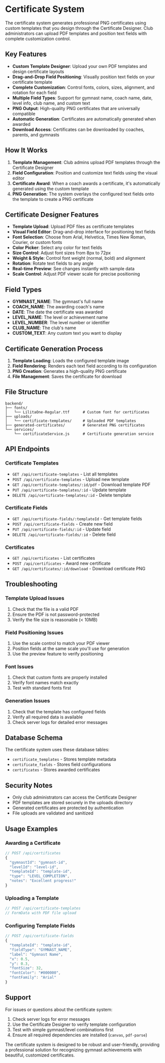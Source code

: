 # Certificate System

The certificate system generates professional PNG certificates using custom templates that you design through the Certificate Designer. Club administrators can upload PDF templates and position text fields with complete customization control.

## Key Features

- **Custom Template Designer**: Upload your own PDF templates and design certificate layouts
- **Drag-and-Drop Field Positioning**: Visually position text fields on your certificate template
- **Complete Customization**: Control fonts, colors, sizes, alignment, and rotation for each field
- **Multiple Field Types**: Support for gymnast name, coach name, date, level info, club name, and custom text
- **PNG Output**: High-quality PNG certificates that are universally compatible
- **Automatic Generation**: Certificates are automatically generated when awarded
- **Download Access**: Certificates can be downloaded by coaches, parents, and gymnasts

## How It Works

1. **Template Management**: Club admins upload PDF templates through the Certificate Designer
2. **Field Configuration**: Position and customize text fields using the visual editor
3. **Certificate Award**: When a coach awards a certificate, it's automatically generated using the custom template
4. **PNG Generation**: The system overlays the configured text fields onto the template to create a PNG certificate

## Certificate Designer Features

- **Template Upload**: Upload PDF files as certificate templates
- **Visual Field Editor**: Drag-and-drop interface for positioning text fields
- **Font Selection**: Choose from Arial, Helvetica, Times New Roman, Courier, or custom fonts
- **Color Picker**: Select any color for text fields
- **Size Control**: Adjust font sizes from 8px to 72px
- **Weight & Style**: Control font weight (normal, bold) and alignment
- **Rotation**: Rotate text fields to any angle
- **Real-time Preview**: See changes instantly with sample data
- **Scale Control**: Adjust PDF viewer scale for precise positioning

## Field Types

- **GYMNAST_NAME**: The gymnast's full name
- **COACH_NAME**: The awarding coach's name
- **DATE**: The date the certificate was awarded
- **LEVEL_NAME**: The level or achievement name
- **LEVEL_NUMBER**: The level number or identifier
- **CLUB_NAME**: The club's name
- **CUSTOM_TEXT**: Any custom text you want to display

## Certificate Generation Process

1. **Template Loading**: Loads the configured template image
2. **Field Rendering**: Renders each text field according to its configuration
3. **PNG Creation**: Generates a high-quality PNG certificate
4. **File Management**: Saves the certificate for download

## File Structure

```
backend/
├── fonts/
│   └── LilitaOne-Regular.ttf      # Custom font for certificates
├── uploads/
│   └── certificate-templates/     # Uploaded PDF templates
├── generated-certificates/        # Generated PNG certificates
└── services/
    └── certificateService.js      # Certificate generation service
```

## API Endpoints

### Certificate Templates
- `GET /api/certificate-templates` - List all templates
- `POST /api/certificate-templates` - Upload new template
- `GET /api/certificate-templates/:id/pdf` - Download template PDF
- `PUT /api/certificate-templates/:id` - Update template
- `DELETE /api/certificate-templates/:id` - Delete template

### Certificate Fields
- `GET /api/certificate-fields/:templateId` - Get template fields
- `POST /api/certificate-fields` - Create new field
- `PUT /api/certificate-fields/:id` - Update field
- `DELETE /api/certificate-fields/:id` - Delete field

### Certificates
- `GET /api/certificates` - List certificates
- `POST /api/certificates` - Award new certificate
- `GET /api/certificates/:id/download` - Download certificate PNG

## Troubleshooting

### Template Upload Issues
1. Check that the file is a valid PDF
2. Ensure the PDF is not password-protected
3. Verify the file size is reasonable (< 10MB)

### Field Positioning Issues
1. Use the scale control to match your PDF viewer
2. Position fields at the same scale you'll use for generation
3. Use the preview feature to verify positioning

### Font Issues
1. Check that custom fonts are properly installed
2. Verify font names match exactly
3. Test with standard fonts first

### Generation Issues
1. Check that the template has configured fields
2. Verify all required data is available
3. Check server logs for detailed error messages

## Database Schema

The certificate system uses these database tables:
- `certificate_templates` - Stores template metadata
- `certificate_fields` - Stores field configurations
- `certificates` - Stores awarded certificates

## Security Notes

- Only club administrators can access the Certificate Designer
- PDF templates are stored securely in the uploads directory
- Generated certificates are protected by authentication
- File uploads are validated and sanitized

## Usage Examples

### Awarding a Certificate
```javascript
// POST /api/certificates
{
  "gymnastId": "gymnast-id",
  "levelId": "level-id",
  "templateId": "template-id",
  "type": "LEVEL_COMPLETION",
  "notes": "Excellent progress!"
}
```

### Uploading a Template
```javascript
// POST /api/certificate-templates
// FormData with PDF file upload
```

### Configuring Template Fields
```javascript
// POST /api/certificate-fields
{
  "templateId": "template-id",
  "fieldType": "GYMNAST_NAME",
  "label": "Gymnast Name",
  "x": 0.5,
  "y": 0.3,
  "fontSize": 32,
  "fontColor": "#000000",
  "fontFamily": "Arial"
}
```

## Support

For issues or questions about the certificate system:
1. Check server logs for error messages
2. Use the Certificate Designer to verify template configuration
3. Test with simple gymnast/level combinations first
4. Ensure all required dependencies are installed (`canvas`, `pdf-parse`)

The certificate system is designed to be robust and user-friendly, providing a professional solution for recognizing gymnast achievements with beautiful, customized certificates. 